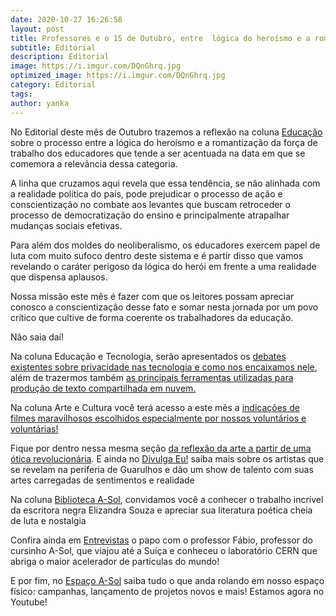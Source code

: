 ```yaml
---
date: 2020-10-27 16:26:58
layout: post
title: Professores e o 15 de Outubro, entre  lógica do heroísmo e a romantização da força de trabalho
subtitle: Editorial
description: Editorial
image: https://i.imgur.com/DQnGhrq.jpg
optimized_image: https://i.imgur.com/DQnGhrq.jpg
category: Editorial
tags:
author: yanka
---
```



No Editorial deste mês de Outubro trazemos a reflexão na coluna <a href="http://cursinhoasol.com.br/revista/ed2-educacao/">Educação</a> sobre o processo entre a lógica do heroísmo e a romantização da força de trabalho dos educadores que tende a ser acentuada na data em que se comemora a relevância dessa categoria. 

A linha que cruzamos aqui revela que essa tendência, se não alinhada com a realidade política do país, pode prejudicar o processo de ação e conscientização no combate aos levantes que buscam retroceder o processo de democratização do ensino e principalmente atrapalhar mudanças sociais efetivas.

Para além dos moldes do neoliberalismo, os educadores exercem papel de luta com muito sufoco dentro deste sistema e é partir disso que vamos revelando o caráter perigoso da lógica do herói em frente a uma realidade que dispensa aplausos.

Nossa missão este mês é fazer com que os leitores possam apreciar conosco a conscientização desse fato e somar nesta jornada por um povo crítico que cultive de forma coerente os trabalhadores da educação. 

Não saia daí!

Na coluna Educação e Tecnologia, serão apresentados os <a href="http://cursinhoasol.com.br/revista/ed2-tecnologia1-walter/">debates existentes sobre privacidade nas tecnologia e como nos encaixamos nele</a>, além de trazermos também <a href="http://cursinhoasol.com.br/revista/ed2-tecnologia2-walter/">as principais ferramentas utilizadas para produção de texto compartilhada em nuvem.</a>

Na coluna Arte e Cultura você terá acesso a este mês a <a href="http://cursinhoasol.com.br/revista/ed2-indicacoes/">indicações de filmes maravilhosos escolhidos especialmente por nossos voluntários e voluntárias!</a>

Fique por dentro nessa mesma seção <a href="http://cursinhoasol.com.br/revista/ed2-artecultura-pedro/">da reflexão da arte a partir de uma ótica revolucionária</a>. E ainda no <a href="http://cursinhoasol.com.br/revista/ed2-divulga/">Divulga Eu!</a> saiba mais sobre os artistas que se revelam na periferia de Guarulhos  e dão um show de talento com suas artes carregadas de sentimentos e realidade

Na coluna <a href="http://cursinhoasol.com.br/revista/ed2-biblioteca-fernando/">Biblioteca A-Sol</a>, convidamos você a conhecer o trabalho incrível da escritora negra Elizandra Souza e apreciar sua literatura poética cheia de luta e nostalgia

Confira ainda em <a href="http://cursinhoasol.com.br/revista/ed2-entrevista/">Entrevistas</a> o papo com o professor Fábio, professor do cursinho A-Sol, que viajou até a Suíça e conheceu o laboratório CERN que abriga o maior acelerador de partículas do mundo!

E por fim, no <a href="http://cursinhoasol.com.br/revista/ed2-espacoasol/">Espaço A-Sol</a> saiba tudo o que anda rolando em nosso espaço físico: campanhas, lançamento de projetos novos e mais! Estamos agora no Youtube!
